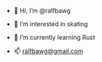 - 👋 Hi, I’m @ralfbawg
- 👀 I’m interested in skating
- 🌱 I’m currently learning Rust

- 📫 ralfbawg@gmail.com

<!---
ralfbawg/ralfbawg is a ✨ special ✨ repository because its `README.md` (this file) appears on your GitHub profile.
You can click the Preview link to take a look at your changes.
--->
